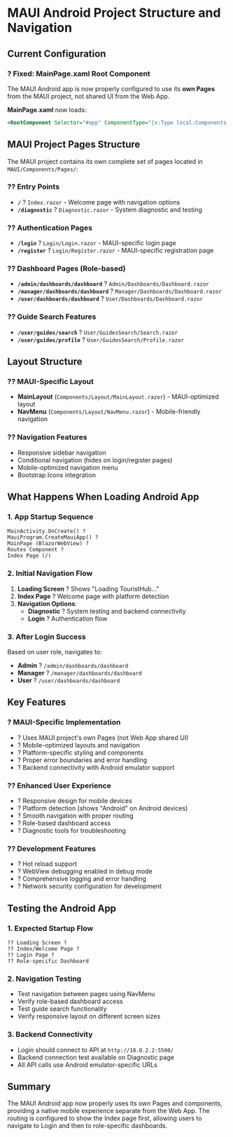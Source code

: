 # MAUI Android Project Structure and Navigation

## Current Configuration

### ? **Fixed: MainPage.xaml Root Component**
The MAUI Android app is now properly configured to use its **own Pages** from the MAUI project, not shared UI from the Web App.

**MainPage.xaml** now loads:
```xml
<RootComponent Selector="#app" ComponentType="{x:Type local:Components.Routes}" />
```

## MAUI Project Pages Structure

The MAUI project contains its own complete set of pages located in `MAUI/Components/Pages/`:

### ?? **Entry Points**
- **`/`** ? `Index.razor` - Welcome page with navigation options
- **`/diagnostic`** ? `Diagnostic.razor` - System diagnostic and testing

### ?? **Authentication Pages**
- **`/login`** ? `Login/Login.razor` - MAUI-specific login page
- **`/register`** ? `Login/Register.razor` - MAUI-specific registration page

### ?? **Dashboard Pages (Role-based)**
- **`/admin/dashboards/dashboard`** ? `Admin/Dashboards/Dashboard.razor`
- **`/manager/dashboards/dashboard`** ? `Manager/Dashboards/Dashboard.razor`
- **`/user/dashboards/dashboard`** ? `User/Dashboards/Dashboard.razor`

### ?? **Guide Search Features**
- **`/user/guides/search`** ? `User/GuidesSearch/Search.razor`
- **`/user/guides/profile`** ? `User/GuidesSearch/Profile.razor`

## Layout Structure

### ?? **MAUI-Specific Layout**
- **MainLayout** (`Components/Layout/MainLayout.razor`) - MAUI-optimized layout
- **NavMenu** (`Components/Layout/NavMenu.razor`) - Mobile-friendly navigation

### ?? **Navigation Features**
- Responsive sidebar navigation
- Conditional navigation (hides on login/register pages)
- Mobile-optimized navigation menu
- Bootstrap Icons integration

## What Happens When Loading Android App

### 1. **App Startup Sequence**
```
MainActivity.OnCreate() ? 
MauiProgram.CreateMauiApp() ? 
MainPage (BlazorWebView) ? 
Routes Component ? 
Index Page (/)
```

### 2. **Initial Navigation Flow**
1. **Loading Screen** ? Shows "Loading TouristHub..." 
2. **Index Page** ? Welcome page with platform detection
3. **Navigation Options**:
   - **Diagnostic** ? System testing and backend connectivity
   - **Login** ? Authentication flow

### 3. **After Login Success**
Based on user role, navigates to:
- **Admin** ? `/admin/dashboards/dashboard`
- **Manager** ? `/manager/dashboards/dashboard`
- **User** ? `/user/dashboards/dashboard`

## Key Features

### ? **MAUI-Specific Implementation**
- ? Uses MAUI project's own Pages (not Web App shared UI)
- ? Mobile-optimized layouts and navigation
- ? Platform-specific styling and components
- ? Proper error boundaries and error handling
- ? Backend connectivity with Android emulator support

### ?? **Enhanced User Experience**
- ? Responsive design for mobile devices
- ? Platform detection (shows "Android" on Android devices)
- ? Smooth navigation with proper routing
- ? Role-based dashboard access
- ? Diagnostic tools for troubleshooting

### ?? **Development Features**
- ? Hot reload support
- ? WebView debugging enabled in debug mode
- ? Comprehensive logging and error handling
- ? Network security configuration for development

## Testing the Android App

### 1. **Expected Startup Flow**
```
?? Loading Screen ? 
?? Index/Welcome Page ? 
?? Login Page ? 
?? Role-specific Dashboard
```

### 2. **Navigation Testing**
- Test navigation between pages using NavMenu
- Verify role-based dashboard access
- Test guide search functionality
- Verify responsive layout on different screen sizes

### 3. **Backend Connectivity**
- Login should connect to API at `http://10.0.2.2:5500/`
- Backend connection test available on Diagnostic page
- All API calls use Android emulator-specific URLs

## Summary

The MAUI Android app now properly uses its own Pages and components, providing a native mobile experience separate from the Web App. The routing is configured to show the Index page first, allowing users to navigate to Login and then to role-specific dashboards.